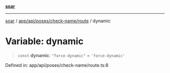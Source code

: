 [**soar**](../../../../../../README.md)

***

[soar](../../../../../../modules.md) / [app/api/poses/check-name/route](../README.md) / dynamic

# Variable: dynamic

> `const` **dynamic**: `"force-dynamic"` = `'force-dynamic'`

Defined in: app/api/poses/check-name/route.ts:8
